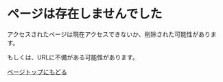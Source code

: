 <!-- この404ページテンプレートは自由に編集することができます。-->
# ページは存在しませんでした

アクセスされたページは現在アクセスできないか、削除された可能性があります。

もしくは、URLに不備がある可能性があります。

[ページトップにもどる](/)